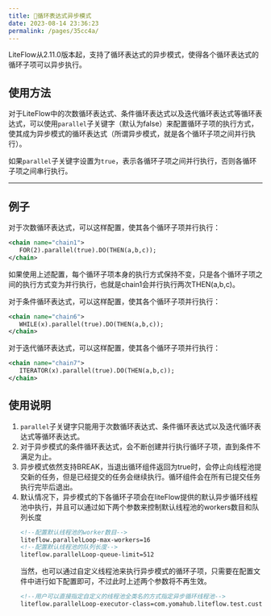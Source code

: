 ```yaml
---
title: 🥦循环表达式异步模式
date: 2023-08-14 23:36:23
permalink: /pages/35cc4a/
---
```

LiteFlow从2.11.0版本起，支持了循环表达式的异步模式，使得各个循环表达式的循环子项可以异步执行。

## 使用方法

对于LiteFlow中的次数循环表达式、条件循环表达式以及迭代循环表达式等循环表达式，可以使用```parallel```子关键字（默认为false）来配置循环子项的执行方式，使其成为异步模式的循环表达式（所谓异步模式，就是各个循环子项之间并行执行）。

如果```parallel```子关键字设置为```true```，表示各循环子项之间并行执行，否则各循环子项之间串行执行。

---

## 例子
对于次数循环表达式，可以这样配置，使其各个循环子项并行执行：

 ``` xml
<chain name="chain1">
    FOR(2).parallel(true).DO(THEN(a,b,c));
</chain>
 ```
如果使用上述配置，每个循环子项本身的执行方式保持不变，只是各个循环子项之间的执行方式变为并行执行，也就是chain1会并行执行两次THEN(a,b,c)。

对于条件循环表达式，可以这样配置，使其各个循环子项并行执行：
 ``` xml
<chain name="chain6">
    WHILE(x).parallel(true).DO(THEN(a,b,c));
</chain>
 ```

对于迭代循环表达式，可以这样配置，使其各个循环子项并行执行：
 ``` xml
<chain name="chain7">
    ITERATOR(x).parallel(true).DO(THEN(a,b,c));
</chain>
 ```

## 使用说明
1. ```parallel```子关键字只能用于次数循环表达式、条件循环表达式以及迭代循环表达式等循环表达式。
2. 对于异步模式的条件循环表达式，会不断创建并行执行循环子项，直到条件不满足为止。
3. 异步模式依然支持BREAK，当退出循环组件返回为true时，会停止向线程池提交新的任务，但是已经提交的任务会继续执行。循环组件会在所有已提交任务执行完毕后退出。
4. 默认情况下，异步模式的下各循环子项会在liteFlow提供的默认异步循环线程池中执行，并且可以通过如下两个参数来控制默认线程池的workers数目和队列长度
    ``` xml
    <!--配置默认线程池的worker数目-->
    liteflow.parallelLoop-max-workers=16
    <!--配置默认线程池的队列长度-->
    liteflow.parallelLoop-queue-limit=512
    ```
   当然，也可以通过自定义线程池来执行异步模式的循环子项，只需要在配置文件中进行如下配置即可，不过此时上述两个参数将不再生效。
    ``` xml
    <!--用户可以直接指定自定义的线程池全类名的方式指定异步循环线程池-->
    liteflow.parallelLoop-executor-class=com.yomahub.liteflow.test.customThreadPool.CustomThreadBuilder
    ```
